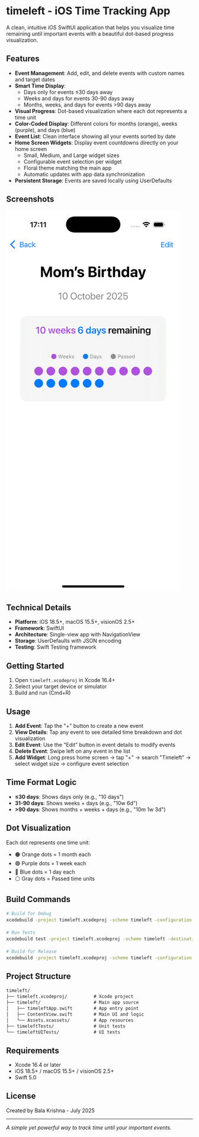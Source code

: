 # timeleft - iOS Time Tracking App

A clean, intuitive iOS SwiftUI application that helps you visualize time remaining until important events with a beautiful dot-based progress visualization.

## Features

- **Event Management**: Add, edit, and delete events with custom names and target dates
- **Smart Time Display**: 
  - Days only for events ≤30 days away
  - Weeks and days for events 30-90 days away  
  - Months, weeks, and days for events >90 days away
- **Visual Progress**: Dot-based visualization where each dot represents a time unit
- **Color-Coded Display**: Different colors for months (orange), weeks (purple), and days (blue)
- **Event List**: Clean interface showing all your events sorted by date
- **Home Screen Widgets**: Display event countdowns directly on your home screen
  - Small, Medium, and Large widget sizes
  - Configurable event selection per widget
  - Floral theme matching the main app
  - Automatic updates with app data synchronization
- **Persistent Storage**: Events are saved locally using UserDefaults

## Screenshots

![App Screenshot](app_front_page.png)

## Technical Details

- **Platform**: iOS 18.5+, macOS 15.5+, visionOS 2.5+
- **Framework**: SwiftUI
- **Architecture**: Single-view app with NavigationView
- **Storage**: UserDefaults with JSON encoding
- **Testing**: Swift Testing framework

## Getting Started

1. Open `timeleft.xcodeproj` in Xcode 16.4+
2. Select your target device or simulator
3. Build and run (Cmd+R)

## Usage

1. **Add Event**: Tap the "+" button to create a new event
2. **View Details**: Tap any event to see detailed time breakdown and dot visualization
3. **Edit Event**: Use the "Edit" button in event details to modify events
4. **Delete Event**: Swipe left on any event in the list
5. **Add Widget**: Long press home screen → tap "+" → search "Timeleft" → select widget size → configure event selection

## Time Format Logic

- **≤30 days**: Shows days only (e.g., "10 days")
- **31-90 days**: Shows weeks + days (e.g., "10w 6d") 
- **>90 days**: Shows months + weeks + days (e.g., "10m 1w 3d")

## Dot Visualization

Each dot represents one time unit:
- 🟠 Orange dots = 1 month each
- 🟣 Purple dots = 1 week each  
- 🔵 Blue dots = 1 day each
- ⚪ Gray dots = Passed time units

## Build Commands

```bash
# Build for Debug
xcodebuild -project timeleft.xcodeproj -scheme timeleft -configuration Debug build

# Run Tests
xcodebuild test -project timeleft.xcodeproj -scheme timeleft -destination 'platform=iOS Simulator,name=iPhone 15'

# Build for Release
xcodebuild -project timeleft.xcodeproj -scheme timeleft -configuration Release build
```

## Project Structure

```
timeleft/
├── timeleft.xcodeproj/          # Xcode project
├── timeleft/                    # Main app source
│   ├── timeleftApp.swift        # App entry point
│   ├── ContentView.swift        # Main UI and logic
│   └── Assets.xcassets/         # App resources
├── timeleftTests/               # Unit tests
└── timeleftUITests/             # UI tests
```

## Requirements

- Xcode 16.4 or later
- iOS 18.5+ / macOS 15.5+ / visionOS 2.5+
- Swift 5.0

## License

Created by Bala Krishna - July 2025

---

*A simple yet powerful way to track time until your important events.*